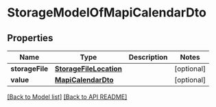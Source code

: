 
# StorageModelOfMapiCalendarDto
## Properties
Name | Type | Description | Notes
------------ | ------------- | ------------- | -------------
**storageFile** | [**StorageFileLocation**](StorageFileLocation.md) |  |  [optional]
**value** | [**MapiCalendarDto**](MapiCalendarDto.md) |  |  [optional]




[[Back to Model list]](Models.md) [[Back to API README]](README.md)

